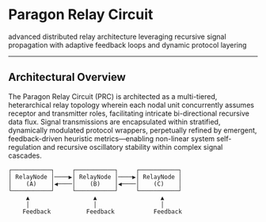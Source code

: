# Paragon Relay Circuit

advanced distributed relay architecture leveraging recursive signal propagation with adaptive feedback loops and dynamic protocol layering

---

## Architectural Overview

The Paragon Relay Circuit (PRC) is architected as a multi-tiered, heterarchical relay topology wherein each nodal unit concurrently assumes receptor and transmitter roles, facilitating intricate bi-directional recursive data flux. Signal transmissions are encapsulated within stratified, dynamically modulated protocol wrappers, perpetually refined by emergent, feedback-driven heuristic metrics—enabling non-linear system self-regulation and recursive oscillatory stability within complex signal cascades.

```plaintext
┌───────────┐     ┌───────────┐     ┌───────────┐
│ RelayNode │────▶│ RelayNode │────▶│ RelayNode │
│    (A)    │◀────│    (B)    │◀────│    (C)    │
└───────────┘     └───────────┘     └───────────┘
     ▲                  ▲                  ▲
     │                  │                  │
    Feedback          Feedback           Feedback
```
